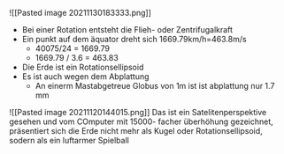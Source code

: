 ![[Pasted image 20211130183333.png]]
- Bei einer Rotation entsteht die Flieh- oder Zentrifugalkraft
- Ein punkt auf dem äquator dreht sich 1669.79km/h=463.8m/s
	- 40075/24 = 1669.79
	- 1669.79 / 3.6 = 463.83
- Die Erde ist ein Rotationsellipsoid
- Es ist auch wegen dem Abplattung
	- An einerm Mastabgetreue Globus von 1m ist ist abplattung nur 1.7 mm

![[Pasted image 20211120144015.png]]
Das ist ein Satelitenperspektive gesehen und vom COmputer mit 15000- facher überhöhung gezeichnet, präsentiert sich die Erde nicht mehr als Kugel oder Rotationsellipsoid, sodern als ein luftarmer Spielball